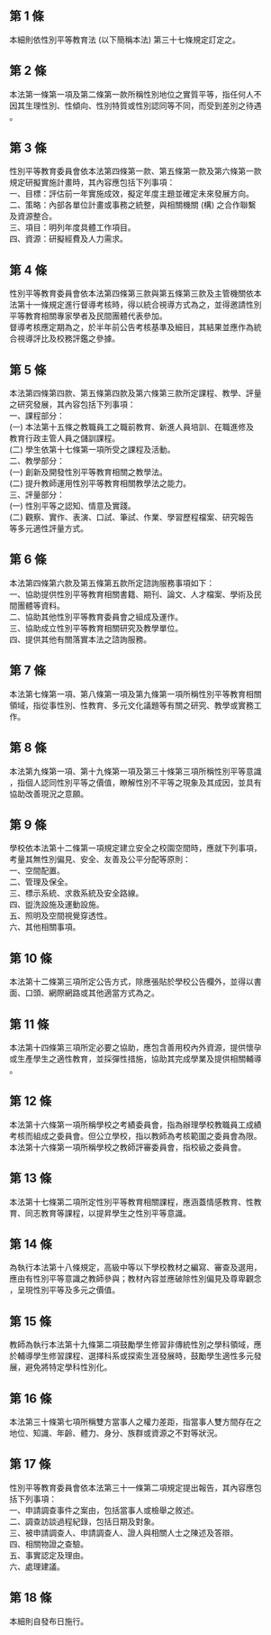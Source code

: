 第 1 條
-------
本細則依性別平等教育法 (以下簡稱本法) 第三十七條規定訂定之。

第 2 條
-------
本法第一條第一項及第二條第一款所稱性別地位之實質平等，指任何人不  
因其生理性別、性傾向、性別特質或性別認同等不同，而受到差別之待遇  
。

第 3 條
-------
性別平等教育委員會依本法第四條第一款、第五條第一款及第六條第一款  
規定研擬實施計畫時，其內容應包括下列事項：  
一、目標：評估前一年實施成效，擬定年度主題並確定未來發展方向。  
二、策略：內部各單位計畫或事務之統整，與相關機關 (構) 之合作聯繫  
    及資源整合。  
三、項目：明列年度具體工作項目。  
四、資源：研擬經費及人力需求。

第 4 條
-------
性別平等教育委員會依本法第四條第三款與第五條第三款及主管機關依本  
法第十一條規定進行督導考核時，得以統合視導方式為之，並得邀請性別  
平等教育相關專家學者及民間團體代表參加。  
督導考核應定期為之，於半年前公告考核基準及細目，其結果並應作為統  
合視導評比及校務評鑑之參據。

第 5 條
-------
本法第四條第四款、第五條第四款及第六條第三款所定課程、教學、評量  
之研究發展，其內容包括下列事項：  
一、課程部分：  
 (一) 本法第十五條之教職員工之職前教育、新進人員培訓、在職進修及  
      教育行政主管人員之儲訓課程。  
 (二) 學生依第十七條第一項所受之課程及活動。  
二、教學部分：  
 (一) 創新及開發性別平等教育相關之教學法。  
 (二) 提升教師運用性別平等教育相關教學法之能力。  
三、評量部分：  
 (一) 性別平等之認知、情意及實踐。  
 (二) 觀察、實作、表演、口試、筆試、作業、學習歷程檔案、研究報告  
      等多元適性評量方式。

第 6 條
-------
本法第四條第六款及第五條第五款所定諮詢服務事項如下：  
一、協助提供性別平等教育相關書籍、期刊、論文、人才檔案、學術及民  
    間團體等資料。  
二、協助其他性別平等教育委員會之組成及運作。  
三、協助成立性別平等教育相關研究及教學單位。  
四、提供其他有關落實本法之諮詢服務。

第 7 條
-------
本法第七條第一項、第八條第一項及第九條第一項所稱性別平等教育相關  
領域，指從事性別、性教育、多元文化議題等有關之研究、教學或實務工  
作。

第 8 條
-------
本法第九條第一項、第十九條第一項及第三十條第三項所稱性別平等意識  
，指個人認同性別平等之價值，瞭解性別不平等之現象及其成因，並具有  
協助改善現況之意願。

第 9 條
-------
學校依本法第十二條第一項規定建立安全之校園空間時，應就下列事項，  
考量其無性別偏見、安全、友善及公平分配等原則：  
一、空間配置。  
二、管理及保全。  
三、標示系統、求救系統及安全路線。  
四、盥洗設施及運動設施。  
五、照明及空間視覺穿透性。  
六、其他相關事項。

第 10 條
--------
本法第十二條第三項所定公告方式，除應張貼於學校公告欄外，並得以書  
面、口頭、網際網路或其他適當方式為之。

第 11 條
--------
本法第十四條第三項所定必要之協助，應包含善用校內外資源，提供懷孕  
或生產學生之適性教育，並採彈性措施，協助其完成學業及提供相關輔導  
。

第 12 條
--------
本法第十六條第一項所稱學校之考績委員會，指為辦理學校教職員工成績  
考核而組成之委員會。但公立學校，指以教師為考核範圍之委員會為限。  
本法第十六條第一項所稱學校之教師評審委員會，指校級之委員會。

第 13 條
--------
本法第十七條第二項所定性別平等教育相關課程，應涵蓋情感教育、性教  
育、同志教育等課程，以提昇學生之性別平等意識。

第 14 條
--------
為執行本法第十八條規定，高級中等以下學校教材之編寫、審查及選用，  
應由有性別平等意識之教師參與；教材內容並應破除性別偏見及尊卑觀念  
，呈現性別平等及多元之價值。

第 15 條
--------
教師為執行本法第十九條第二項鼓勵學生修習非傳統性別之學科領域，應  
於輔導學生修習課程、選擇科系或探索生涯發展時，鼓勵學生適性多元發  
展，避免將特定學科性別化。

第 16 條
--------
本法第三十條第七項所稱雙方當事人之權力差距，指當事人雙方間存在之  
地位、知識、年齡、體力、身分、族群或資源之不對等狀況。

第 17 條
--------
性別平等教育委員會依本法第三十一條第二項規定提出報告，其內容應包  
括下列事項：  
一、申請調查事件之案由，包括當事人或檢舉之敘述。  
二、調查訪談過程紀錄，包括日期及對象。  
三、被申請調查人、申請調查人、證人與相關人士之陳述及答辯。  
四、相關物證之查驗。  
五、事實認定及理由。  
六、處理建議。

第 18 條
--------
本細則自發布日施行。

